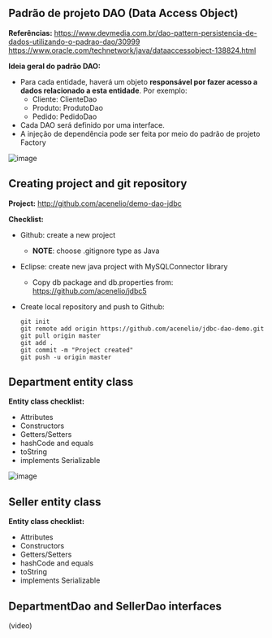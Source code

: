 ## Padrão de projeto DAO (Data Access Object)

**Referências:**
https://www.devmedia.com.br/dao-pattern-persistencia-de-dados-utilizando-o-padrao-dao/30999
https://www.oracle.com/technetwork/java/dataaccessobject-138824.html

**Ideia geral do padrão DAO:**
- Para cada entidade, haverá um objeto **responsável por fazer acesso a dados relacionado a esta
entidade**. Por exemplo:
  - Cliente: ClienteDao
  - Produto: ProdutoDao
  - Pedido: PedidoDao
- Cada DAO será definido por uma interface.
- A injeção de dependência pode ser feita por meio do padrão de projeto Factory

![image](https://user-images.githubusercontent.com/56324728/90800594-40c3ff00-e2eb-11ea-84ab-f23f8f381da9.png)

## Creating project and git repository

**Project:** http://github.com/acenelio/demo-dao-jdbc

**Checklist:**
- Github: create a new project
  - **NOTE**: choose .gitignore type as Java
- Eclipse: create new java project with MySQLConnector library
  - Copy db package and db.properties from: https://github.com/acenelio/jdbc5
- Create local repository and push to Github:
        
      git init
      git remote add origin https://github.com/acenelio/jdbc-dao-demo.git
      git pull origin master
      git add .
      git commit -m "Project created"
      git push -u origin master
 
## Department entity class

**Entity class checklist:**
- Attributes
- Constructors
- Getters/Setters
- hashCode and equals
- toString
- implements Serializable

![image](https://user-images.githubusercontent.com/56324728/90803554-49b6cf80-e2ef-11ea-826c-26653786224a.png)

## Seller entity class

**Entity class checklist:**
- Attributes
- Constructors
- Getters/Setters
- hashCode and equals
- toString
- implements Serializable

## DepartmentDao and SellerDao interfaces

(video)

